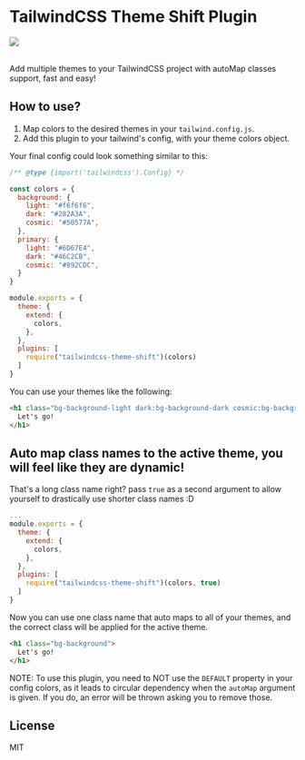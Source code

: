 # TailwindCSS Theme Shift Plugin

<img src="https://user-images.githubusercontent.com/49946791/218137658-2a0ace5c-b9e9-4bd1-86aa-adb6f441cba5.png" />
<br />
<br />

Add multiple themes to your TailwindCSS project with autoMap classes support, fast and easy!

## How to use?

1. Map colors to the desired themes in your `tailwind.config.js`.
2. Add this plugin to your tailwind's config, with your theme colors object.

Your final config could look something similar to this:
```js
/** @type {import('tailwindcss').Config} */

const colors = {
  background: {
    light: "#f6f6f6",
    dark: "#282A3A",
    cosmic: "#50577A",
  },
  primary: {
    light: "#6D67E4",
    dark: "#46C2CB",
    cosmic: "#892CDC",
  }
}

module.exports = {
  theme: {
    extend: {
      colors,
    },
  },  
  plugins: [
    require("tailwindcss-theme-shift")(colors)
  ]
}
```

You can use your themes like the following:
```html
<h1 class="bg-background-light dark:bg-background-dark cosmic:bg-background-cosmic">
  Let's go!
</h1>
```

## Auto map class names to the active theme, you will feel like they are dynamic!

That's a long class name right? pass `true` as a second argument to allow yourself to drastically use shorter class names :D

```js
...
module.exports = {
  theme: {
    extend: {
      colors,
    },
  },  
  plugins: [
    require("tailwindcss-theme-shift")(colors, true)
  ]
}
```

Now you can use one class name that auto maps to all of your themes, and the correct class will be applied for the active theme.
```html
<h1 class="bg-background">
  Let's go!
</h1>
```

NOTE: To use this plugin, you need to NOT use the `DEFAULT` property in your config colors, as it leads to circular dependency when the `autoMap` argument is given. If you do, an error will be thrown asking you to remove those.


## License

MIT

</div>
